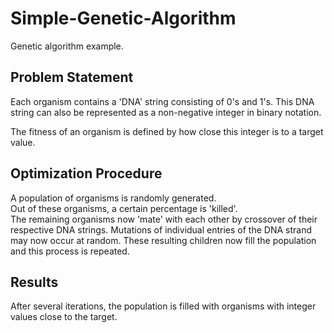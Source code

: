 # Simple-Genetic-Algorithm
Genetic algorithm example.

## Problem Statement

Each organism contains a 'DNA' string consisting of 0's and 1's.
This DNA string can also be represented as a non-negative integer in binary notation.

The fitness of an organism is defined by how close this integer is to a target value.

## Optimization Procedure

A population of organisms is randomly generated.  
Out of these organisms, a certain percentage is 'killed'.  
The remaining organisms now 'mate' with each other by crossover of their respective DNA strings.
Mutations of individual entries of the DNA strand may now occur at random.
These resulting children now fill the population and this process is repeated.

## Results

After several iterations, the population is filled with organisms with integer values close to the target.